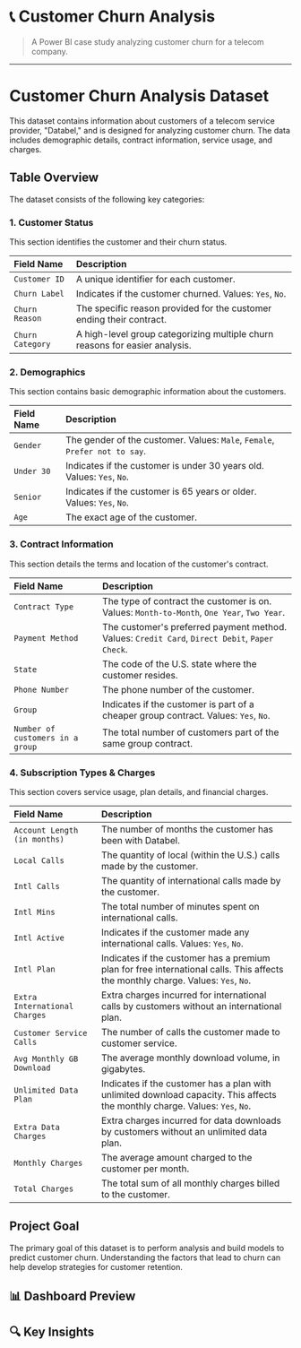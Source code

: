 # 📞 Customer Churn Analysis
> A Power BI case study analyzing customer churn for a telecom company.


---
# Customer Churn Analysis Dataset

This dataset contains information about customers of a telecom service provider, "Databel," and is designed for analyzing customer churn. The data includes demographic details, contract information, service usage, and charges.

## Table Overview

The dataset consists of the following key categories:

### 1. Customer Status
This section identifies the customer and their churn status.

| Field Name | Description |
| :--- | :--- |
| `Customer ID` | A unique identifier for each customer. |
| `Churn Label` | Indicates if the customer churned. Values: `Yes`, `No`. |
| `Churn Reason` | The specific reason provided for the customer ending their contract. |
| `Churn Category` | A high-level group categorizing multiple churn reasons for easier analysis. |

### 2. Demographics
This section contains basic demographic information about the customers.

| Field Name | Description |
| :--- | :--- |
| `Gender` | The gender of the customer. Values: `Male`, `Female`, `Prefer not to say`. |
| `Under 30` | Indicates if the customer is under 30 years old. Values: `Yes`, `No`. |
| `Senior` | Indicates if the customer is 65 years or older. Values: `Yes`, `No`. |
| `Age` | The exact age of the customer. |

### 3. Contract Information
This section details the terms and location of the customer's contract.

| Field Name | Description |
| :--- | :--- |
| `Contract Type` | The type of contract the customer is on. Values: `Month-to-Month`, `One Year`, `Two Year`. |
| `Payment Method` | The customer's preferred payment method. Values: `Credit Card`, `Direct Debit`, `Paper Check`. |
| `State` | The code of the U.S. state where the customer resides. |
| `Phone Number` | The phone number of the customer. |
| `Group` | Indicates if the customer is part of a cheaper group contract. Values: `Yes`, `No`. |
| `Number of customers in a group` | The total number of customers part of the same group contract. |

### 4. Subscription Types & Charges
This section covers service usage, plan details, and financial charges.

| Field Name | Description |
| :--- | :--- |
| `Account Length (in months)` | The number of months the customer has been with Databel. |
| `Local Calls` | The quantity of local (within the U.S.) calls made by the customer. |
| `Intl Calls` | The quantity of international calls made by the customer. |
| `Intl Mins` | The total number of minutes spent on international calls. |
| `Intl Active` | Indicates if the customer made any international calls. Values: `Yes`, `No`. |
| `Intl Plan` | Indicates if the customer has a premium plan for free international calls. This affects the monthly charge. Values: `Yes`, `No`. |
| `Extra International Charges` | Extra charges incurred for international calls by customers without an international plan. |
| `Customer Service Calls` | The number of calls the customer made to customer service. |
| `Avg Monthly GB Download` | The average monthly download volume, in gigabytes. |
| `Unlimited Data Plan` | Indicates if the customer has a plan with unlimited download capacity. This affects the monthly charge. Values: `Yes`, `No`. |
| `Extra Data Charges` | Extra charges incurred for data downloads by customers without an unlimited data plan. |
| `Monthly Charges` | The average amount charged to the customer per month. |
| `Total Charges` | The total sum of all monthly charges billed to the customer. |

## Project Goal
The primary goal of this dataset is to perform analysis and build models to predict customer churn. Understanding the factors that lead to churn can help develop strategies for customer retention.

## 📊 Dashboard Preview
## 🔍 Key Insights

